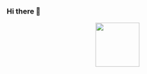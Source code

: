### Hi there 👋

<div id="header" align="center">
  <img src="https://media.giphy.com/media/sfVCHVKeF4xsT02LMZ/giphy.gif" width="100"/>
</div>

<!--
**snew430/snew430** is a ✨ _special_ ✨ repository because its `README.md` (this file) appears on your GitHub profile.

Here are some ideas to get you started:

- 🔭 I’m currently working on ...
- 🌱 I’m currently learning ...
- 👯 I’m looking to collaborate on ...
- 🤔 I’m looking for help with ...
- 💬 Ask me about ...
- 📫 How to reach me: ...
- 😄 Pronouns: ...
- ⚡ Fun fact: ...
-->
